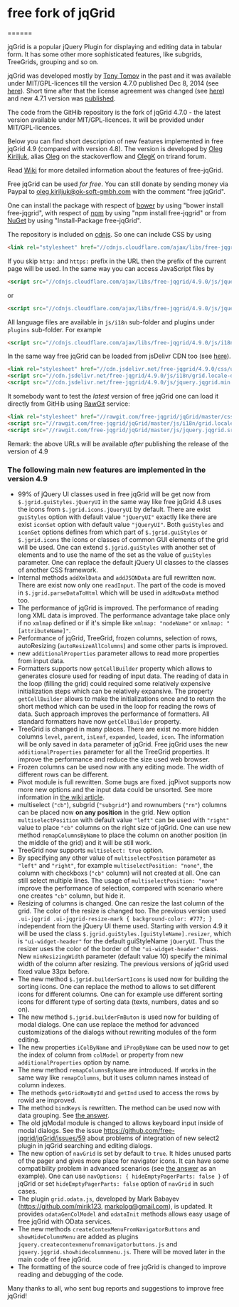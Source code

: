 # free fork of jqGrid
======

jqGrid is a popular jQuery Plugin for displaying and editing data in tabular form. It has some other more sophisticated features, like subgrids, TreeGrids, grouping and so on.

jqGrid was developed mostly by [Tony Tomov](https://github.com/tonytomov) in the past and it was available under MIT/GPL-licences till the version 4.7.0 published Dec 8, 2014 (see [here](https://github.com/tonytomov/jqGrid/tree/v4.7.0)). Short time after that the license agreement was changed (see <a href="https://github.com/tonytomov/jqGrid/commit/1b2cb55c93ee8b279f15a3faf5a2f82a98da3b4c">here</a>) and new 4.7.1 version was <a href="https://github.com/tonytomov/jqGrid/tree/v4.7.1">published</a>.

The code from the GitHib repository is the fork of jqGrid 4.7.0 - the latest version available under MIT/GPL-licences. It will be provided under MIT/GPL-licences.

Below you can find short description of new features implemented in free jqGrid 4.9 (compared with version 4.8). The version is developed by [Oleg Kiriljuk](https://github.com/OlegKi), alias [Oleg](http://stackoverflow.com/users/315935/oleg) on the stackoverflow and [OlegK](http://www.trirand.com/blog/?page_id=393) on trirand forum.

Read [Wiki](https://github.com/free-jqgrid/jqGrid/wiki) for more detailed information about the features of free-jqGrid.

Free jqGrid can be used *for free*. You can still donate by sending money via Paypal to oleg.kiriljuk@ok-soft-gmbh.com with the comment "free jqGrid".

One can install the package with respect of [bower](http://bower.io/search/?q=free-jqgrid) by using "bower install free-jqgrid", with respect of [npm](https://www.npmjs.com/package/free-jqgrid) by using "npm install free-jqgrid" or from [NuGet](https://www.nuget.org/packages/free-jqGrid) by using "Install-Package free-jqGrid".

The repository is included on [cdnjs](https://cdnjs.com/libraries/free-jqgrid). So one can include CSS by using
```html
<link rel="stylesheet" href="//cdnjs.cloudflare.com/ajax/libs/free-jqgrid/4.9.0/css/ui.jqgrid.css">
```
If you skip `http:` and `https:` prefix in the URL then the prefix of the current page will be used. In the same way you can access JavaScript files by
```html
<script src="//cdnjs.cloudflare.com/ajax/libs/free-jqgrid/4.9.0/js/jquery.jqgrid.min.js"></script>
```
or
```html
<script src="//cdnjs.cloudflare.com/ajax/libs/free-jqgrid/4.9.0/js/jquery.jqgrid.src.js"></script>
```
All language files are available in `js/i18n` sub-folder and plugins under `plugins` sub-folder. For example
```html
<script src="//cdnjs.cloudflare.com/ajax/libs/free-jqgrid/4.9.0/js/i18n/grid.locale-de.js"></script>
```

In the same way free jqGrid can be loaded from jsDelivr CDN too (see [here](http://www.jsdelivr.com/#!free-jqgrid)). 
```html
<link rel="stylesheet" href="//cdn.jsdelivr.net/free-jqgrid/4.9.0/css/ui.jqgrid.css">
<script src="//cdn.jsdelivr.net/free-jqgrid/4.9.0/js/i18n/grid.locale-de.js"></script>
<script src="//cdn.jsdelivr.net/free-jqgrid/4.9.0/js/jquery.jqgrid.min.js"></script>
```

It somebody want to test the *latest* version of free jqGrid one can load it directly from GitHib using [RawGit](http://rawgit.com/) service:
```html
<link rel="stylesheet" href="//rawgit.com/free-jqgrid/jqGrid/master/css/ui.jqgrid.css">
<script src="//rawgit.com/free-jqgrid/jqGrid/master/js/i18n/grid.locale-de.js"></script>
<script src="//rawgit.com/free-jqgrid/jqGrid/master/js/jquery.jqgrid.src.js"></script>
```

Remark: the above URLs will be available *after* publishing the release of the version of 4.9

### The following **main new features** are implemented in the version 4.9

* 99% of jQuery UI classes used in free jqGrid will be get now from `$.jgrid.guiStyles.jQueryUI` in the same way like free jqGrid 4.8 uses the icons from `$.jgrid.icons.jQueryUI` by default. There are exist `guiStyles` option with default value `"jQueryUI"` exactly like there are exist `iconSet` option with default value `"jQueryUI"`. Both `guiStyles` and `iconSet` options defines from which part of `$.jgrid.guiStyles` or `$.jgrid.icons` the icons or classes of common GUI elements of the grid will be used. One can extend `$.jgrid.guiStyles` with another set of elements and to use the name of the set as the value of `guiStyles` parameter. One can replace the default jQuery UI classes to the classes of another CSS framework.
* Internal methods `addXmlData` and `addJSONData` are full rewritten now. There are exist now only one `readInput`. The part of the code is moved in `$.jgrid.parseDataToHtml` which will be used in `addRowData` method too.
* The performance of jqGrid is improved. The performance of reading long XML data is improved. The performance advantage take place only if no `xmlmap` defined or if it's simple like `xmlmap: "nodeName"` or `xmlmap: "[attributeName]"`.
* Performance of jqGrid, TreeGrid, frozen columns, selection of rows, autoResizing (`autoResizeAllColumns`) and some other parts is improved.
* new `additionalProperties` parameter allows to read more properties from input data.
* Formatters supports now `getCellBuilder` property which allows to generates closure used for reading of input data. The reading of data in the loop (filling the grid) could required some relatively expensive initialization steps which can be relatively expansive. The property `getCellBuilder` allows to make the initializations once and to return the short method which can be used in the loop for reading the rows of data. Such approach improves the performance of formatters. All standard formatters have now `getCellBuilder` property.
* TreeGrid is changed in many places. There are exist no more hidden columns `level`, `parent`, `isLeaf`, `expanded`, `loaded`, `icon`. The information will be only saved in `data` parameter of jqGrid. Free jqGrid uses the new `additionalProperties` parameter for all the TreeGrid properties. It improve the performance and reduce the size used web browser.
* Frozen columns can be used now with any editing mode. The width of different rows can be different.
* Pivot module is full rewritten. Some bugs are fixed. jqPivot supports now more new options and the input data could be unsorted. See more information in [the wiki article](https://github.com/free-jqgrid/jqGrid/wiki/jqPivot-in-version-4.9).
* multiselect (`"cb"`), subgrid (`"subgrid"`) and rownumbers (`"rn"`) columns can be placed now **on any position** in the grid. New option `multiselectPosition` with default value `"left"` can be used with `"right"` value to place `"cb"` columns on the right size of jqGrid. One can use new method `remapColumnsByName` to place the column on another position (in the middle of the grid) and it will be still work.
* TreeGrid now supports `multiselect: true` option.
* By specifying any other value of `multiselectPosition` parameter as `"left"` and `"right"`, for example `multiselectPosition: "none"`, the column with checkboxs (`"cb"` column) will not created at all. One can still select multiple lines. The usage of `multiselectPosition: "none"` improve the performance of selection, compared with scenario where one creates `"cb"` column, but hide it.
* Resizing of columns is changed. One can resize the last column of the grid. The color of the resize is changed too. The previous version used `.ui-jqgrid .ui-jqgrid-resize-mark { background-color: #777; }` independent from the jQuery UI theme used. Starting with version 4.9 it will be used the class `$.jgrid.guiStyles.[guiStyleName].resizer`, which is `"ui-widget-header"` for the default guiStyleName `jQueryUI`. Thus the resizer uses the color of the border of the `"ui-widget-header"` class. New `minResizingWidth` parameter (default value 10) specify the minimal width of the column after resizing. The previous versions of jqGrid used fixed value 33px before.
* The new method `$.jgrid.builderSortIcons` is used now for building the sorting icons. One can replace the method to allows to set different icons for different columns. One can for example use different sorting icons for different type of sorting data (texts, numbers, dates and so on).
* The new method `$.jgrid.builderFmButon` is used now for building of modal dialogs. One can use replace the method for advanced customizations of the dialogs without rewriting modules of the form editing.
* The new properties `iColByName` and `iPropByName` can be used now to get the index of column from `colModel` or property from new `additionalProperties` option by name.
* The new method `remapColumnsByName` are introduced. If works in the same way like `remapColumns`, but it uses column names instead of column indexes.
* The methods `getGridRowById` and `getInd` used to access the rows by rowid are improved. 
* The method `bindKeys` is rewritten. The method can be used now with data grouping. See [the answer](http://stackoverflow.com/a/30470114/315935).
* The old jqModal module is changed to allows keyboard input inside of modal dialogs. See the issue https://github.com/free-jqgrid/jqGrid/issues/59 about problems of integration of new select2 plugin in jqGrid searching and editing dialogs.
* The new option of `navGrid` is set by default to `true`. It hides unused parts of the pager and gives more place for navigator icons. It can have some compatibility problem in advanced scenarios (see [the answer](http://stackoverflow.com/a/30687097/315935) as an example). One can use `navOptions: { hideEmptyPagerParts: false }` of jqGrid or set `hideEmptyPagerParts: false` option of `navGrid` in such cases.
* The plugin `grid.odata.js`, developed by Mark Babayev (https://github.com/mirik123, markolog@gmail.com), is updated. It provides `odataGenColModel` and `odataInit` methods allows easy usage of free jqGrid with OData services.
* The new methods `createContexMenuFromNavigatorButtons` and `showHideColumnMenu` are added as plugins `jquery.createcontexmenufromnavigatorbuttons.js` and `jquery.jqgrid.showhidecolumnmenu.js`. There will be moved later in the main code of free jqGrid.
* The formatting of the source code of free jqGrid is changed to improve reading and debugging of the code.

Many thanks to all, who sent bug reports and suggestions to improve free jqGrid!
